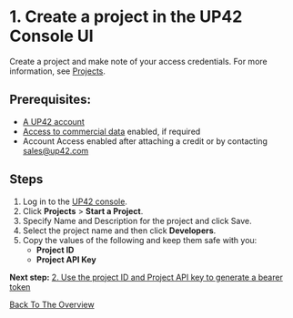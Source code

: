 
# 1. Create a project in the UP42 Console UI
Create a project and make note of your access credentials. For more information, see [Projects](https://docs.up42.com/processing-platform/projects). 
## Prerequisites:
- [A UP42 account](https://console.up42.com/sign-up)
- [Access to commercial data](https://up42.com/goingup/personal-account-request) enabled, if required
- Account Access enabled after attaching a credit or by contacting sales@up42.com
## Steps
1. Log in to the [UP42 console](https://console.up42.com/).
2. Click **Projects** > **Start a Project**.
3. Specify Name and Description for the project and click Save.
4. Select the project name and then click **Developers**.
5. Copy the values of the following and keep them safe with you:
      - **Project ID**
      - **Project API Key** 

**Next step:** [2. Use the project ID and Project API key to generate a bearer token](Generate-a-bearer-token.md)

[Back To The Overview](https://github.com/TheContentGym/GeospatialAPIs-UP42/blob/main/Overview.md)